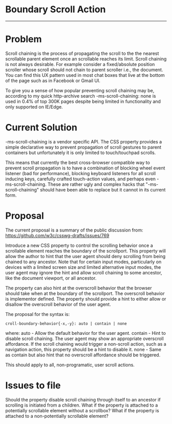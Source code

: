 # Boundary Scroll Action
---

# Problem

Scroll chaining is the process of propagating the scroll to the the nearest scrollable parent element once an scrollable reaches its limit. Scroll chaining is not always desirable. For example consider a fixed/absolute position scroller whose scroll should not chain to parent scroller i.e., the document. You can find this UX pattern used in most chat boxes that live at the bottom of the page such as in Facebook or Gmail UI.

To give you a sense of how popular preventing scroll chaining may be, according to my quick http-archive search -ms-scroll-chaining: none is used in 0.4% of top 300K pages despite being limited in functionality and only supported on IE/Edge.

# Current Solution

-ms-scroll-chaining is a vendor specific API. The CSS property provides a simple declarative way to prevent propagation of scroll gestures to parent containers but unfortunately it is only limited to touch/touchpad scrolls.

This means that currently the best cross-browser compatible way to prevent scroll propagation is to have a combination of blocking wheel event listener (bad for performance), blocking keyboard listeners for all scroll inducing keys, carefully crafted touch-action values, and perhaps even -ms-scroll-chaining. These are rather ugly and complex hacks that "-ms-scroll-chaining" should have been able to replace but it cannot in its current form.

# Proposal

The current proposal is a summary of the public discussion from:
https://github.com/w3c/csswg-drafts/issues/769

Introduce a new CSS property to control the scrolling behavior once a scrollable element reaches the boundary of the scrollport. This property will allow the author to hint that the user agent should deny scrolling from being chained to any ancestor. Note that for certain input modes, particularly on devices with a limited screen size and limited alternative input modes, the user agent may ignore the hint and allow scroll chaining to some ancestor, like the document viewport, or all ancestor.

The property can also hint at the overscroll behavior that the browser should take when at the boundary of the scrollport. The overscroll behavior is implementor defined. The property should provide a hint to either allow or disallow the overscroll behavior of the user agent.

The proposal for the syntax is:
```
croll-boundary-behavior{-x,-y}: auto | contain | none
```

where:
  auto - Allow the default behavior for the user agent.
  contain - Hint to disable scroll chaining. The user agent may show an appropriate overscroll affordance. If the scroll chaining would trigger a non-scroll action, such as a navigation action, this property should be a hint to disable it.
  none - Same as contain but also hint that no overscroll affordance should be triggered.

This should apply to all, non-programatic, user scroll actions.

# Issues to file

Should the property disable scroll chaining through itself to an ancestor if scrolling is initiated from a children.
What if the property is attached to a potentially scrollable element without a scrollbox?
What if the property is attached to a non-potentially scrollable element?
